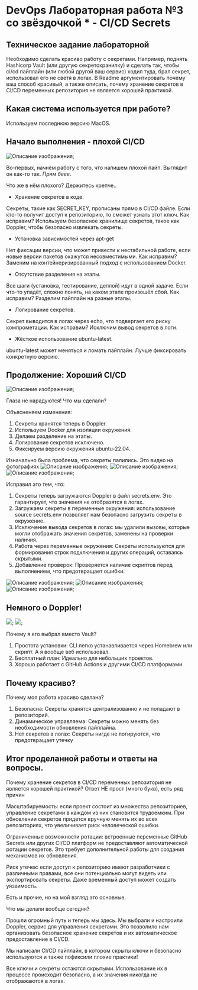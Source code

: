 # DevOps Лабораторная работа №3 со звёздочкой * - CI/CD Secrets
## Техническое задание лабораторной 

Необходимо сделать красиво работу с секретами. Например, поднять Hashicorp Vault (или другую секретохранилку) и сделать так, чтобы ci/cd пайплайн (или любой другой ваш сервис) ходил туда, брал секрет, использовал его не светя в логах. В Readme аргументировать почему ваш способ красивый, а также описать, почему хранение секретов в CI/CD переменных репозитория не является хорошей практикой.

## Какая система используется при работе?

Используем последнюю версию MacOS. 

## Начало выполнения - плохой CI/CD

<image src="ПЛОХОЙСИСД.png" alt="Описание изображения">;

Во-первых, начнём работу с того, что напишем плохой пайп. Выглядит он как-то так. _Прям беее_.

Что же в нём плохого? Держитесь крепче..

- Хранение секретов в коде.

Секреты, такие как SECRET_KEY, прописаны прямо в CI/CD файле. Если кто-то получит доступ к репозиторию, то сможет узнать этот ключ.
Как исправим? Используем безопасное хранилище секретов, такое как Doppler, чтобы безопасно извлекать секреты.

- Установка зависимостей через apt-get

Нет фиксации версии, что может привести к нестабильной работе, если новые версии пакетов окажутся несовместимыми.
Как исправим? Заменим на контейнеризированный подход с использованием Docker.

- Отсутствие разделения на этапы.

Все шаги (установка, тестирование, деплой) идут в одной задаче. Если что-то упадёт, сложно понять, на каком этапе произошёл сбой.
Как исправим? Разделим пайплайн на разные этапы.

- Логирование секретов.

Секрет выводится в логах через echo, что подвергает его риску компрометации.
Как исправим? Исключим вывод секретов в логи.

- Жёсткое использование ubuntu-latest.

ubuntu-latest может меняться и ломать пайплайн. Лучше фиксировать конкретную версию.


## Продолжение: Хороший CI/CD

<image src="финальный и рабочий гуд сисд.png" alt="Описание изображения">;

Глаза не нарадуются! Что мы сделали?

Объясненяем изменения:

1. Секреты хранятся теперь в Doppler.
2. Используем Docker для изоляции окружения.
3. Делаем разделение на этапы.
4. Логирование секретов исключено.
5. Фиксируем версию окружения ubuntu-22.04.

Изначально была проблема, что секреты палились. Это видно на фотографиях 
<image src="логи1 секреты палятся.png" alt="Описание изображения">;
<image src="логи2 секреты палятся.png" alt="Описание изображения">;
<image src="логи3 секреты палятся.png" alt="Описание изображения">;

Исправил это тем, что:

1. Секреты теперь загружаются Doppler в файл secrets.env. Это гарантирует, что значения не отобразятся в логах.
2. Загружаем секреты в переменные окружения: использование source secrets.env позволяет нам безопасно загрузить секреты в окружение.
3. Исключение вывода секретов в логах: мы удалили вызовы, которые могли отображать значения секретов, заменены на проверки наличия.
4. Работа через переменные окружения: Секреты используются для формирования строк подключения и других операций, оставаясь скрытыми.
5. Добавление проверок: Проверяется наличие скриптов перед выполнением, что предотвращает ошибки.

<image src="лог1 секреты не палятся.png" alt="Описание изображения">;
<image src="лог2 секреты не палятся.png" alt="Описание изображения">;
<image src="лог3 секреты не палятся.png" alt="Описание изображения">;


## Немного о Doppler!

<image src="токен секрета.png">;
<image src="сам секрет.png">;

Почему я его выбрал вместо Vault?

1. Простота установки: CLI легко устанавливается через Homebrew или скрипт. А я вообще веб использовал.
2. Бесплатный план: Идеально для небольших проектов.
3. Хорошо работает с GitHub Actions и другими CI/CD платформами.


## Почему красиво?
Почему моя работа красиво сделана? 

1. Безопасна: Секреты хранятся централизованно и не попадают в репозиторий.
2. Динамическое управляема: Секреты можно менять без необходимости обновления пайплайна.
3. Нет секретов в логах: Секреты нигде не логируются, что предотвращает утечку

## Итог проделанной работы и ответы на вопросы.

Почему хранение секретов в CI/CD переменных репозитория не является хорошей практикой? Ответ НЕ прост (много букв), есть ряд причин

Масштабируемость: если проект состоит из множества репозиториев, управление секретами в каждом из них становится трудоемким. При обновлении секретов придется вручную менять их во всех репозиториях, что увеличивает риск человеческой ошибки.

Ограниченные возможности ротации: встроенные переменные GitHub Secrets или других CI/CD платформ не предоставляют автоматической ротации секретов. Это требует дополнительной работы для создания механизмов их обновления.

Риск утечек: если доступ к репозиторию имеют разработчики с различными правами, все они потенциально могут видеть или экспортировать секреты. Даже временный доступ может создать уязвимость.

Есть и прочие, но на мой взгляд это основные.

Что мы делали вообще сегодня?

Прошли огромный путь и теперь мы здесь. Мы выбрали и настроили Doppler, сервис для управления секретами. Это позволило нам организовать безопасное хранение секретов и их автоматическое предоставление в CI/CD.

Мы написали CI/CD пайплайн, в котором скрыты ключи и безопасно используются и также пофиксили плохие практики!

Все ключи и секреты остаются скрытыми. Использование их в процессе происходит безопасно, а их значения никогда не отображаются в логах.
